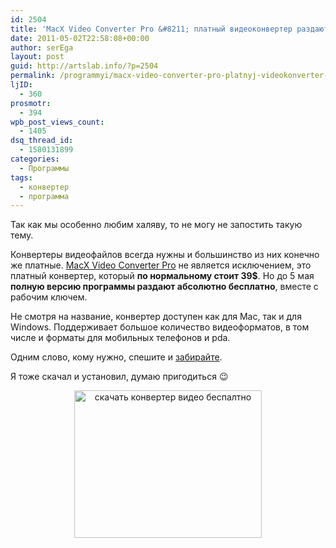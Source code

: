 ```yaml
---
id: 2504
title: 'MacX Video Converter Pro &#8211; платный видеоконвертер раздают бесплатно'
date: 2011-05-02T22:58:08+00:00
author: serEga
layout: post
guid: http://artslab.info/?p=2504
permalink: /programmyi/macx-video-converter-pro-platnyj-videokonverter-razdayut-besplatno/
ljID:
  - 360
prosmotr:
  - 394
wpb_post_views_count:
  - 1405
dsq_thread_id:
  - 1580131899
categories:
  - Программы
tags:
  - конвертер
  - программа
---
```

Так как мы особенно любим халяву, то не могу не запостить такую тему.
  
Конвертеры видеофайлов всегда нужны и большинство из них конечно же платные. [MacX Video Converter Pro](http://www.macxdvd.com/giveaway/smashingapps.html) не является исключением, это платный конвертер, который **по нормальному стоит 39$**. Но до 5 мая **полную версию программы раздают абсолютно бесплатно**, вместе с рабочим ключем.

Не смотря на название, конвертер доступен как для Mac, так и для Windows. Поддерживает большое количество видеоформатов, в том числе и форматы для мобильных телефонов и pda.
  
Одним слово, кому нужно, спешите и [забирайте](http://www.macxdvd.com/giveaway/smashingapps.html).
  
Я тоже скачал и установил, думаю пригодиться 😉

<center>
  <a href="http://artslab.info/wp-content/uploads/macx_hd_video_converter.jpg"><img src="http://artslab.info/wp-content/uploads/macx_hd_video_converter-300x236.jpg" alt="скачать конвертер видео беспалтно" title="macx_hd_video_converter" width="300" height="236" class="alignnone size-medium wp-image-2505" /></a>
</center>